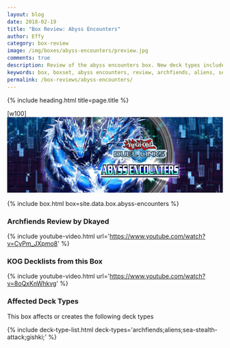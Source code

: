 ```yaml
---
layout: blog
date: 2018-02-19
title: "Box Review: Abyss Encounters"
author: Effy
category: box-review
image: /img/boxes/abyss-encounters/preview.jpg
comments: true
description: Review of the abyss encounters box. New deck types included with this box are Archfiends, Aliens, Sea Stealth Attack and Gishki. These new deck types impact the meta quite heavily so be sure to check 'em out to stay relevant in the current meta.
keywords: box, boxset, abyss encounters, review, archfiends, aliens, sea-stealth-attack, gishki
permalink: /box-reviews/abyss-encounters/
---
```


{% include heading.html title=page.title %}

[w100]
![](/img/boxes/abyss-encounters/banner.jpg)

{% include box.html box=site.data.box.abyss-encounters %}

### Archfiends Review by Dkayed

{% include youtube-video.html url='https://www.youtube.com/watch?v=CyPm_JXpmo8' %}

### KOG Decklists from this Box

{% include youtube-video.html url='https://www.youtube.com/watch?v=8oQxKnWhkvg' %}

### Affected Deck Types
This box affects or creates the following deck types

{% include deck-type-list.html deck-types='archfiends;aliens;sea-stealth-attack;gishki;' %} 